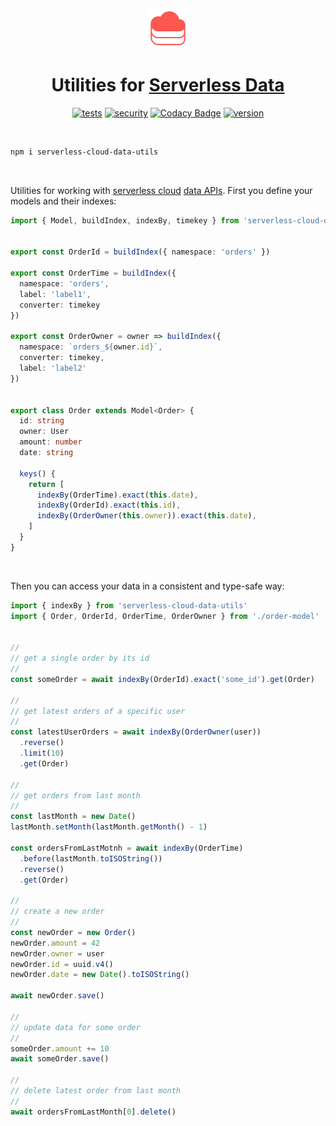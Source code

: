 <div align="center">

<img src="./serverless-data.svg" width="64px"/>
  
# Utilities for [Serverless Data](https://www.serverless.com/cloud/docs/apps/data)

[![tests](https://img.shields.io/github/workflow/status/loreanvictor/serverless-cloud-data-utils/Test%20and%20Report%20Coverage?label=tests&logo=mocha&logoColor=green)](https://github.com/loreanvictor/serverless-cloud-data-utils/actions?query=workflow%3A%22Test+and+Report+Coverage%22)
[![security](https://img.shields.io/github/workflow/status/loreanvictor/serverless-cloud-data-utils/CodeQL?label=security)](https://github.com/loreanvictor/serverless-cloud-data-utils/actions?query=workflow%3A%22CodeQL%22)
[![Codacy Badge](https://app.codacy.com/project/badge/Coverage/e40ed7b97c1c4e6982f64e6644aabf0f)](https://www.codacy.com/gh/loreanvictor/serverless-cloud-data-utils/dashboard?utm_source=github.com&utm_medium=referral&utm_content=loreanvictor/serverless-cloud-data-utils&utm_campaign=Badge_Coverage)
[![version](https://img.shields.io/npm/v/serverless-cloud-data-utils?logo=npm)](https://www.npmjs.com/package/serverless-cloud-data-utils)

</div>
  
<br>
  
```bash
npm i serverless-cloud-data-utils
```

<br>

Utilities for working with [serverless cloud](https://www.serverless.com/cloud) [data APIs](https://www.serverless.com/cloud/docs/apps/data).
First you define your models and their indexes:

```ts
import { Model, buildIndex, indexBy, timekey } from 'serverless-cloud-data-utils'


export const OrderId = buildIndex({ namespace: 'orders' })

export const OrderTime = buildIndex({
  namespace: 'orders',
  label: 'label1',
  converter: timekey
})

export const OrderOwner = owner => buildIndex({
  namespace: `orders_${owner.id}`,
  converter: timekey,
  label: 'label2'
})


export class Order extends Model<Order> {
  id: string
  owner: User
  amount: number
  date: string
  
  keys() {
    return [
      indexBy(OrderTime).exact(this.date),
      indexBy(OrderId).exact(this.id),
      indexBy(OrderOwner(this.owner)).exact(this.date),
    ]
  }
}
```

<br>

Then you can access your data in a consistent and type-safe way:

```ts
import { indexBy } from 'serverless-cloud-data-utils'
import { Order, OrderId, OrderTime, OrderOwner } from './order-model'


//
// get a single order by its id
//
const someOrder = await indexBy(OrderId).exact('some_id').get(Order)

//
// get latest orders of a specific user
//
const latestUserOrders = await indexBy(OrderOwner(user))
  .reverse()
  .limit(10)
  .get(Order)

//
// get orders from last month
//
const lastMonth = new Date()
lastMonth.setMonth(lastMonth.getMonth() - 1)

const ordersFromLastMotnh = await indexBy(OrderTime)
  .before(lastMonth.toISOString())
  .reverse()
  .get(Order)

//
// create a new order
//
const newOrder = new Order()
newOrder.amount = 42
newOrder.owner = user
newOrder.id = uuid.v4()
newOrder.date = new Date().toISOString()

await newOrder.save()

//
// update data for some order
//
someOrder.amount += 10
await someOrder.save()

//
// delete latest order from last month
//
await ordersFromLastMonth[0].delete()
```
